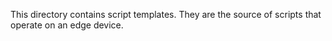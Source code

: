 This directory contains script templates. They are the source of scripts that operate on an edge device.
